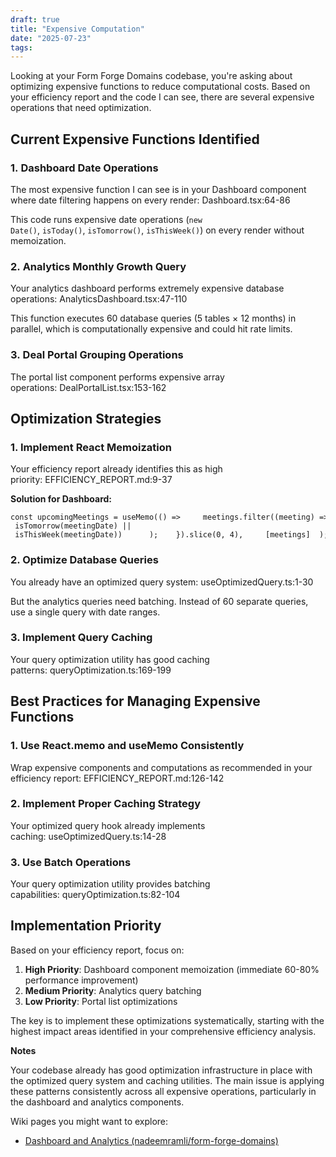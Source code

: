 ```yaml
---
draft: true
title: "Expensive Computation"
date: "2025-07-23"
tags: 
---
```

Looking at your Form Forge Domains codebase, you're asking about optimizing expensive functions to reduce computational costs. Based on your efficiency report and the code I can see, there are several expensive operations that need optimization.

## Current Expensive Functions Identified 

### 1. **Dashboard Date Operations** 

The most expensive function I can see is in your Dashboard component where date filtering happens on every render: Dashboard.tsx:64-86

This code runs expensive date operations (`new Date()`, `isToday()`, `isTomorrow()`, `isThisWeek()`) on every render without memoization.

### 2. **Analytics Monthly Growth Query** 

Your analytics dashboard performs extremely expensive database operations: AnalyticsDashboard.tsx:47-110

This function executes 60 database queries (5 tables × 12 months) in parallel, which is computationally expensive and could hit rate limits.

### 3. **Deal Portal Grouping Operations** 

The portal list component performs expensive array operations: DealPortalList.tsx:153-162

## Optimization Strategies 

### **1. Implement React Memoization** 

Your efficiency report already identifies this as high priority: EFFICIENCY_REPORT.md:9-37

**Solution for Dashboard:**

```
const upcomingMeetings = useMemo(() =>     meetings.filter((meeting) => {      const meetingDate = new Date(meeting.start_time);      return (        meetingDate >= new Date() &&        (isToday(meetingDate) || isTomorrow(meetingDate) || isThisWeek(meetingDate))      );    }).slice(0, 4),     [meetings]  );
```

### **2. Optimize Database Queries** 

You already have an optimized query system: useOptimizedQuery.ts:1-30

But the analytics queries need batching. Instead of 60 separate queries, use a single query with date ranges.

### **3. Implement Query Caching** 

Your query optimization utility has good caching patterns: queryOptimization.ts:169-199

## Best Practices for Managing Expensive Functions 

### **1. Use React.memo and useMemo Consistently** 

Wrap expensive components and computations as recommended in your efficiency report: EFFICIENCY_REPORT.md:126-142

### **2. Implement Proper Caching Strategy** 

Your optimized query hook already implements caching: useOptimizedQuery.ts:14-28

### **3. Use Batch Operations** 

Your query optimization utility provides batching capabilities: queryOptimization.ts:82-104

## Implementation Priority 

Based on your efficiency report, focus on:

1. **High Priority**: Dashboard component memoization (immediate 60-80% performance improvement)
2. **Medium Priority**: Analytics query batching
3. **Low Priority**: Portal list optimizations

The key is to implement these optimizations systematically, starting with the highest impact areas identified in your comprehensive efficiency analysis.

**Notes**

Your codebase already has good optimization infrastructure in place with the optimized query system and caching utilities. The main issue is applying these patterns consistently across all expensive operations, particularly in the dashboard and analytics components.

Wiki pages you might want to explore:

- [Dashboard and Analytics (nadeemramli/form-forge-domains)](https://app.devin.ai/wiki/nadeemramli/form-forge-domains#3.1)